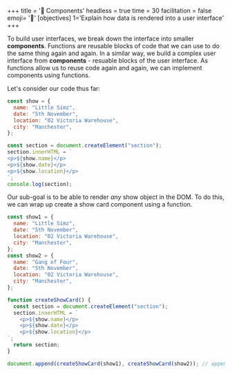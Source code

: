 +++
title = '🧩 Components'
headless = true
time = 30
facilitation = false
emoji= '🧩'
[objectives]
    1='Explain how data is rendered into a user interface'
+++

To build user interfaces, we break down the interface into smaller **components**. Functions are reusable blocks of code that we can use to do the same thing again and again. In a similar way, we build a complex user interface from **components** - resuable blocks of the user interface. As functions allow us to reuse code again and again, we can implement components using functions.

Let's consider our code thus far:

```js
const show = {
  name: "Little Simz",
  date: "5th November",
  location: "02 Victoria Warehouse",
  city: "Manchester",
};

const section = document.createElement("section");
section.innerHTML = `
<p>${show.name}</p>
<p>${show.date}</p>
<p>${show.location}</p>
`;
console.log(section);
```

Our sub-goal is to be able to render _any_ show object in the DOM. To do this, we can wrap up create a show card component using a function.

```js
const show1 = {
  name: "Little Simz",
  date: "5th November",
  location: "02 Victoria Warehouse",
  city: "Manchester",
};
const show2 = {
  name: "Gang of Four",
  date: "5th November",
  location: "02 Victoria Warehouse",
  city: "Manchester",
};

function createShowCard() {
  const section = document.createElement("section");
  section.innerHTML = `
    <p>${show.name}</p>
    <p>${show.date}</p>
    <p>${show.location}</p>
`;
  return section;
}

document.append(createShowCard(show1), createShowCard(show2)); // append the show cards to the DOM
```
